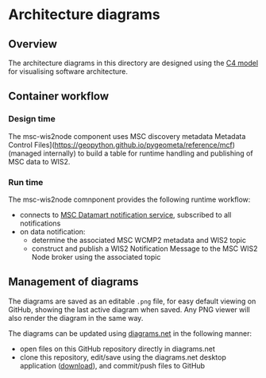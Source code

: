 # Architecture diagrams

## Overview

The architecture diagrams in this directory are designed using the [C4 model](https://c4model.com) for visualising software architecture.

## Container workflow

### Design time

The msc-wis2node component uses MSC discovery metadata Metadata Control Files](https://geopython.github.io/pygeometa/reference/mcf) (managed internally)
to build a table for runtime handling and publishing of MSC data to WIS2.

### Run time

The msc-wis2node comnponent provides the following runtime workflow:

- connects to [MSC Datamart notification service](https://eccc-msc.github.io/open-data/msc-datamart/readme_en/), subscribed to all notifications
- on data notification:
  - determine the associated MSC WCMP2 metadata and WIS2 topic
  - construct and publish a WIS2 Notification Message to the MSC WIS2 Node broker using the associated topic


## Management of diagrams

The diagrams are saved as an editable `.png` file, for easy default viewing on GitHub, showing the last active diagram when saved. Any PNG
viewer will also render the diagram in the same way.

The diagrams can be updated using [diagrams.net](https://diagrams.net) in the following manner:

- open files on this GitHub repository directly in diagrams.net
- clone this repository, edit/save using the diagrams.net desktop application ([download](https://github.com/jgraph/drawio-desktop/releases)), and commit/push files to GitHub
